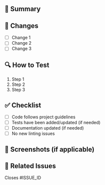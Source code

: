 ## 🚀 Summary  
<!-- Describe the purpose of this PR in 1-2 sentences. -->

## 📌 Changes  
<!-- List the key changes in this PR. Bullet points preferred. -->  
- [ ] Change 1  
- [ ] Change 2  
- [ ] Change 3  

## 🔍 How to Test  
<!-- Steps to test the changes. Include commands if applicable. -->  
1. Step 1  
2. Step 2  
3. Step 3  

## ✅ Checklist  
- [ ] Code follows project guidelines  
- [ ] Tests have been added/updated (if needed)  
- [ ] Documentation updated (if needed)  
- [ ] No new linting issues  

## 📝 Screenshots (if applicable)  
<!-- Add screenshots/gifs to show visual changes. -->  

## 🔗 Related Issues  
<!-- Link to Jira/GitHub issues, if applicable. -->  
Closes #ISSUE_ID  
